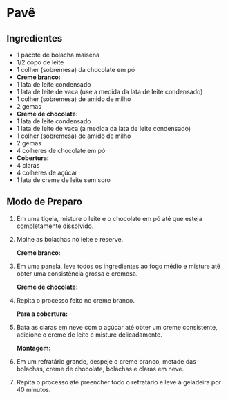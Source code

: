 # Pavê

## Ingredientes

- 1 pacote de bolacha maisena
- 1/2 copo de leite
- 1 colher (sobremesa) da chocolate em pó
- **Creme branco:**
- 1 lata de leite condensado
- 1 lata de leite de vaca (use a medida da lata de leite condensado)
- 1 colher (sobremesa) de amido de milho
- 2 gemas
- **Creme de chocolate:**
- 1 lata de leite condensado
- 1 lata de leite de vaca (a medida da lata de leite condensado)
- 1 colher (sobremesa) de amido de milho
- 2 gemas
- 4 colheres de chocolate em pó
- **Cobertura:**
- 4 claras
- 4 colheres de açúcar
- 1 lata de creme de leite sem soro

## Modo de Preparo

1. Em uma tigela, misture o leite e o chocolate em pó até que esteja completamente dissolvido.

2. Molhe as bolachas no leite e reserve.

   **Creme branco:**

3. Em uma panela, leve todos os ingredientes ao fogo médio e misture até obter uma consistência grossa e cremosa.

   **Creme de chocolate:**

4. Repita o processo feito no creme branco.

   **Para a cobertura:**

5. Bata as claras em neve com o açúcar até obter um creme consistente, adicione o creme de leite e misture delicadamente.

   **Montagem:**

6. Em um refratário grande, despeje o creme branco, metade das bolachas, creme de chocolate, bolachas e claras em neve.

7. Repita o processo até preencher todo o refratário e leve à geladeira por 40 minutos.